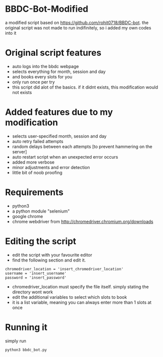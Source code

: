 # BBDC-Bot-Modified
a modified script based on https://github.com/rohit0718/BBDC-bot.
the original script was not made to run indifinitely, so i added my own codes into it

# Original script features
- auto logs into the bbdc webpage
- selects everything for month, session and day
- and books every slots for you
- only run once per try
- this script did alot of the basics. if it didnt exists, this modification would not exists

# Added features due to my modification
- selects user-specified month, session and day
- auto retry failed attempts
- random delays between each attempts [to prevent hammering on the server]
- auto restart script when an unexpected error occurs
- added more verbose
- minor adjustments and error detection
- little bit of noob proofing


# Requirements
- python3
- a python module "selenium"
- google chrome
- chrome webdriver from http://chromedriver.chromium.org/downloads

# Editing the script
- edit the script with your favourite editor
- find the following section and edit it.
```
chromedriver_location = 'insert_chromedriver_location'
username = 'insert_username'
password = 'insert_password'
```
- chromedriver_location must specify the file itself. simply stating the directory wont work
- edit the additional variables to select which slots to book
- it is a list variable, meaning you can always enter more than 1 slots at once

# Running it
simply run
```
python3 bbdc_bot.py
```
